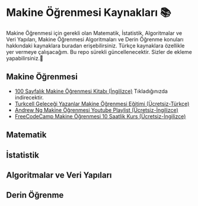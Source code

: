 # Makine Öğrenmesi Kaynakları 📚
Makine Öğrenmesi için gerekli olan Matematik, İstatistik, Algoritmalar ve Veri Yapıları, Makine Öğrenmesi Algoritmaları
ve Derin Öğrenme konuları hakkındaki kaynaklara buradan erişebilirsiniz. Türkçe kaynaklara özellikle yer vermeye çalışacağım.
Bu repo sürekli güncellenecektir. Sizler de ekleme yapabilirsiniz.🙂

## Makine Öğrenmesi
- [100 Sayfalık Makine Öğrenmesi Kitabı (İngilizce)](https://github.com/mikehrmantraut/MakineOgrenmesiKaynaklari/files/9395889/pdfcoffee.com_the-hundred-page-machine-learning-book-5-pdf-free.pdf) Tıkladığınızda indirecektir.
- [Turkcell Geleceği Yazanlar Makine Öğrenmesi Eğitimi (Ücretsiz-Türkçe)](https://gelecegiyazanlar.turkcell.com.tr/konu/makine-ogrenmesi)
- [Andrew Ng Makine Öğrenmesi Youtube Playlist (Ücretsiz-İngilizce)](https://www.youtube.com/watch?v=PPLop4L2eGk&list=PLLssT5z_DsK-h9vYZkQkYNWcItqhlRJLN)
- [FreeCodeCamp Makine Öğrenmesi 10 Saatlik Kurs (Ücretsiz-İngilizce)](https://www.youtube.com/watch?v=NWONeJKn6kc)
## Matematik 
## İstatistik
## Algoritmalar ve Veri Yapıları
## Derin Öğrenme
